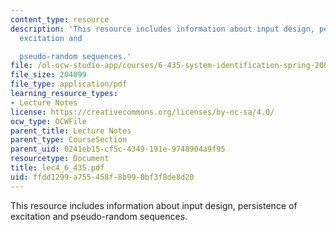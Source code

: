 ```yaml
---
content_type: resource
description: 'This resource includes information about input design, persistence of
  excitation and

  pseudo-random sequences.'
file: /ol-ocw-studio-app/courses/6-435-system-identification-spring-2005/ffdd1299a755458f8b990bf3f8de8d20_lec4_6_435.pdf
file_size: 204099
file_type: application/pdf
learning_resource_types:
- Lecture Notes
license: https://creativecommons.org/licenses/by-nc-sa/4.0/
ocw_type: OCWFile
parent_title: Lecture Notes
parent_type: CourseSection
parent_uid: 0241eb15-cf5c-4349-191e-9748904a9f95
resourcetype: Document
title: lec4_6_435.pdf
uid: ffdd1299-a755-458f-8b99-0bf3f8de8d20
---
```

This resource includes information about input design, persistence of excitation and
pseudo-random sequences.